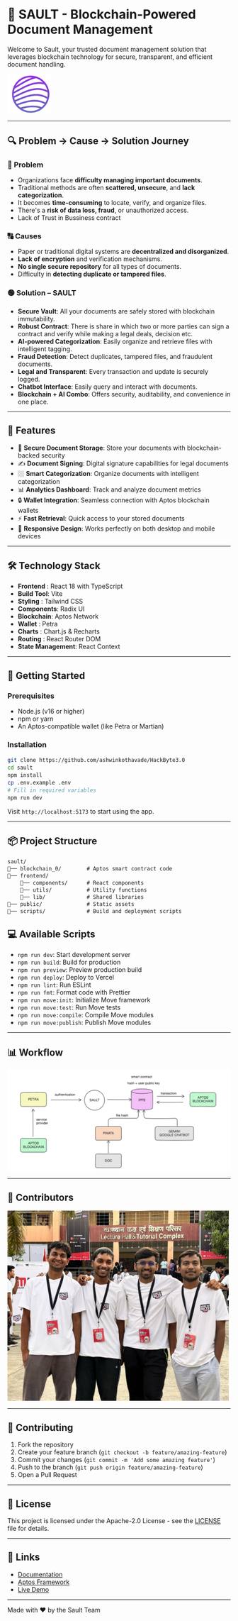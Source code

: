 # 🔐 SAULT - Blockchain-Powered Document Management

Welcome to Sault, your trusted document management solution that leverages blockchain technology for secure, transparent, and efficient document handling.

<img src="./public/logo.png" alt="Sault Logo" width="100" />

---

## 🔍 Problem → Cause → Solution Journey

### 🔴 Problem

- Organizations face **difficulty managing important documents**.
- Traditional methods are often **scattered, unsecure**, and **lack categorization**.
- It becomes **time-consuming** to locate, verify, and organize files.
- There's a **risk of data loss, fraud**, or unauthorized access.
- Lack of Trust in Bussiness contract

### 🔠 Causes

- Paper or traditional digital systems are **decentralized and disorganized**.
- **Lack of encryption** and verification mechanisms.
- **No single secure repository** for all types of documents.
- Difficulty in **detecting duplicate or tampered files**.

### 🟢 Solution – SAULT

- **Secure Vault**: All your documents are safely stored with blockchain immutability.
- **Robust Contract**: There is share in which two or more parties can sign a contract and verify while making a legal deals, decision etc. 
- **AI-powered Categorization**: Easily organize and retrieve files with intelligent tagging.
- **Fraud Detection**: Detect duplicates, tampered files, and fraudulent documents.
- **Legal and Transparent**: Every transaction and update is securely logged.
- **Chatbot Interface**: Easily query and interact with documents.
- **Blockchain + AI Combo**: Offers security, auditability, and convenience in one place.

---

## 🌟 Features

- 📁 **Secure Document Storage**: Store your documents with blockchain-backed security
- ✍️ **Document Signing**: Digital signature capabilities for legal documents
- 🏼 **Smart Categorization**: Organize documents with intelligent categorization
- 📊 **Analytics Dashboard**: Track and analyze document metrics
- 🔒 **Wallet Integration**: Seamless connection with Aptos blockchain wallets
- ⚡ **Fast Retrieval**: Quick access to your stored documents
- 📱 **Responsive Design**: Works perfectly on both desktop and mobile devices

---

## 🛠️ Technology Stack

- **Frontend**  : React 18 with TypeScript
- **Build Tool**: Vite
- **Styling**   : Tailwind CSS
- **Components**: Radix UI
- **Blockchain**: Aptos Network
- **Wallet**    : Petra
- **Charts**    : Chart.js & Recharts
- **Routing**   : React Router DOM
- **State Management**: React Context

---

## 🚀 Getting Started

### Prerequisites

- Node.js (v16 or higher)
- npm or yarn
- An Aptos-compatible wallet (like Petra or Martian)

### Installation

```bash
git clone https://github.com/ashwinkothavade/HackByte3.0
cd sault
npm install
cp .env.example .env
# Fill in required variables
npm run dev
```

Visit `http://localhost:5173` to start using the app.

---

## 📦 Project Structure

```
sault/
🔽️── blockchain_0/        # Aptos smart contract code
🔽️── frontend/
    🔽️── components/      # React components
    🔽️── utils/           # Utility functions
    🔽️── lib/             # Shared libraries
🔽️── public/              # Static assets
🔽️── scripts/             # Build and deployment scripts
```

## 💻 Available Scripts

- `npm run dev`: Start development server
- `npm run build`: Build for production
- `npm run preview`: Preview production build
- `npm run deploy`: Deploy to Vercel
- `npm run lint`: Run ESLint
- `npm run fmt`: Format code with Prettier
- `npm run move:init`: Initialize Move framework
- `npm run move:test`: Run Move tests
- `npm run move:compile`: Compile Move modules
- `npm run move:publish`: Publish Move modules

---

## 📊 Workflow

<img src="./public/workflow.jpg" alt="workflow" />

---

## 👥 Contributors

<img src="./public/contri.jpg" alt="contri " width="500" />

---

## 🤝 Contributing

1. Fork the repository
2. Create your feature branch (`git checkout -b feature/amazing-feature`)
3. Commit your changes (`git commit -m 'Add some amazing feature'`)
4. Push to the branch (`git push origin feature/amazing-feature`)
5. Open a Pull Request

---

## 📄 License

This project is licensed under the Apache-2.0 License - see the [LICENSE](LICENSE) file for details.

---

## 🔗 Links

- [Documentation](#)
- [Aptos Framework](https://aptos.dev/)
- [Live Demo](#)

---

Made with ❤️ by the Sault Team
